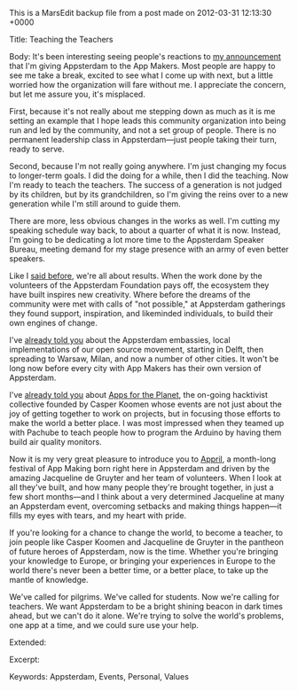 This is a MarsEdit backup file from a post made on 2012-03-31 12:13:30 +0000

Title:
Teaching the Teachers

Body:
It's been interesting seeing people's reactions to <a href="http://mur.mu.rs/?p=496">my announcement</a> that I'm giving Appsterdam to the App Makers. Most people are happy to see me take a break, excited to see what I come up with next, but a little worried how the organization will fare without me. I appreciate the concern, but let me assure you, it's misplaced.

First, because it's not really about me stepping down as much as it is me setting an example that I hope leads this community organization into being run and led by the community, and not a set group of people. There is no permanent leadership class in Appsterdam—just people taking their turn, ready to serve.

Second, because I'm not really going anywhere. I'm just changing my focus to longer-term goals. I did the doing for a while, then I did the teaching. Now I'm ready to teach the teachers. The success of a generation is not judged by its children, but by its grandchildren, so I'm giving the reins over to a new generation while I'm still around to guide them.

There are more, less obvious changes in the works as well. I'm cutting my speaking schedule way back, to about a quarter of what it is now. Instead, I'm going to be dedicating a lot more time to the Appsterdam Speaker Bureau, meeting demand for my stage presence with an army of even better speakers.

Like I <a href="http://mur.mu.rs/?p=503">said before</a>, we're all about results. When the work done by the volunteers of the Appsterdam Foundation pays off, the ecosystem they have built inspires new creativity. Where before the dreams of the community were met with calls of "not possible," at Appsterdam gatherings they found support, inspiration, and likeminded individuals, to build their own engines of change.

I've <a href="http://mur.mu.rs/?p=271">already told you</a> about the Appsterdam embassies, local implementations of our open source movement, starting in Delft, then spreading to Warsaw, Milan, and now a number of other cities. It won't be long now before every city with App Makers has their own version of Appsterdam.

I've <a href="http://mur.mu.rs/?p=319">already told you</a> about <a href="http://appsfortheplanet.org/">Apps for the Planet</a>, the on-going hacktivist collective founded by Casper Koomen whose events are not just about the joy of getting together to work on projects, but in focusing those efforts to make the world a better place. I was most impressed when they teamed up with Pachube to teach people how to program the Arduino by having them build air quality monitors.

Now it is my very great pleasure to introduce you to <a href="http://www.appril.nl/en/">Appril</a>, a month-long festival of App Making born right here in Appsterdam and driven by the amazing Jacqueline de Gruyter and her team of volunteers. When I look at all they've built, and how many people they're brought together, in just a few short months—and I think about a very determined Jacqueline at many an Appsterdam event, overcoming setbacks and making things happen—it fills my eyes with tears, and my heart with pride.

If you're looking for a chance to change the world, to become a teacher, to join people like Casper Koomen and Jacqueline de Gruyter in the pantheon of future heroes of Appsterdam, now is the time. Whether you're bringing your knowledge to Europe, or bringing your experiences in Europe to the world there's never been a better time, or a better place, to take up the mantle of knowledge. 

We've called for pilgrims. We've called for students. Now we're calling for teachers. We want Appsterdam to be a bright shining beacon in dark times ahead, but we can't do it alone. We're trying to solve the world's problems, one app at a time, and we could sure use your help.

Extended:


Excerpt:


Keywords:
Appsterdam, Events, Personal, Values